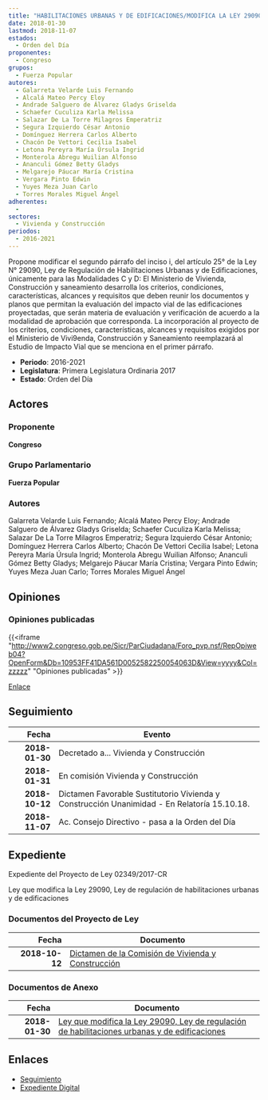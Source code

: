 ```yaml
---
title: "HABILITACIONES URBANAS Y DE EDIFICACIONES/MODIFICA LA LEY 29090..."
date: 2018-01-30
lastmod: 2018-11-07
estados: 
  - Orden del Día
proponentes: 
  - Congreso
grupos: 
  - Fuerza Popular
autores: 
  - Galarreta Velarde Luis Fernando
  - Alcalá Mateo Percy Eloy
  - Andrade Salguero de Álvarez Gladys Griselda
  - Schaefer Cuculiza Karla Melissa
  - Salazar De La Torre Milagros Emperatriz
  - Segura Izquierdo César Antonio
  - Domínguez Herrera Carlos Alberto
  - Chacón De Vettori Cecilia Isabel
  - Letona Pereyra María Úrsula Ingrid
  - Monterola Abregu Wuilian Alfonso
  - Ananculi Gómez Betty Gladys
  - Melgarejo Páucar María Cristina
  - Vergara Pinto Edwin
  - Yuyes Meza Juan Carlo
  - Torres Morales Miguel Ángel
adherentes: 
  - 
sectores: 
  - Vivienda y Construcción
periodos: 
  - 2016-2021
---
```


Propone modificar el segundo párrafo del inciso i, del artículo 25° de la Ley N° 29090, Ley de Regulación de Habilitaciones Urbanas y de Edificaciones, únicamente para las Modalidades C y D: El Ministerio de Vivienda, Construcción y saneamiento desarrolla los criterios, condiciones, características, alcances y requisitos que deben reunir los documentos y planos que permitan la evaluación del impacto vial de las edificaciones proyectadas, que serán materia de evaluación y verificación de acuerdo a la modalidad de aprobación que corresponda. La incorporación al proyecto de los criterios, condiciones, características, alcances y requisitos exigidos por el Ministerio de Vivi9enda, Construcción y Saneamiento reemplazará al Estudio de Impacto Vial que se menciona en el primer párrafo.

- **Periodo**: 2016-2021
- **Legislatura**: Primera Legislatura Ordinaria 2017
- **Estado**: Orden del Día

## Actores

### Proponente

**Congreso**

### Grupo Parlamentario

**Fuerza Popular**

### Autores

Galarreta Velarde Luis Fernando; Alcalá Mateo Percy Eloy; Andrade Salguero de Álvarez Gladys Griselda; Schaefer Cuculiza Karla Melissa; Salazar De La Torre Milagros Emperatriz; Segura Izquierdo César Antonio; Domínguez Herrera Carlos Alberto; Chacón De Vettori Cecilia Isabel; Letona Pereyra María Úrsula Ingrid; Monterola Abregu Wuilian Alfonso; Ananculi Gómez Betty Gladys; Melgarejo Páucar María Cristina; Vergara Pinto Edwin; Yuyes Meza Juan Carlo; Torres Morales Miguel Ángel


## Opiniones

### Opiniones publicadas

{{<iframe "http://www2.congreso.gob.pe/Sicr/ParCiudadana/Foro_pvp.nsf/RepOpiweb04?OpenForm&Db=10953FF41DA561D0052582250054063D&View=yyyy&Col=zzzzz" "Opiniones publicadas" >}}

[Enlace](http://www2.congreso.gob.pe/Sicr/ParCiudadana/Foro_pvp.nsf/RepOpiweb04?OpenForm&Db=10953FF41DA561D0052582250054063D&View=yyyy&Col=zzzzz)

## Seguimiento

| Fecha | Evento |
|------:|--------|
| **2018-01-30** | Decretado a... Vivienda y Construcción|
| **2018-01-31** | En comisión Vivienda y Construcción|
| **2018-10-12** | Dictamen Favorable Sustitutorio Vivienda y Construcción Unanimidad - En Relatoría 15.10.18.|
| **2018-11-07** | Ac. Consejo Directivo - pasa a la Orden del Día|


## Expediente

Expediente del Proyecto de Ley 02349/2017-CR

Ley que modifica la Ley 29090, Ley de regulación de habilitaciones urbanas y de edificaciones


### Documentos del Proyecto de Ley

| Fecha | Documento |
|------:|--------|
| **2018-10-12** | [Dictamen de la Comisión de Vivienda y Construcción](http://www.leyes.congreso.gob.pe/Documentos/2016_2021/Dictamenes/Proyectos_de_Ley/02349DC24MAY20181012.pdf) |

### Documentos de Anexo

| Fecha | Documento |
|------:|--------|
| **2018-01-30** | [Ley que modifica la Ley 29090, Ley de regulación de habilitaciones urbanas y de edificaciones](http://www.leyes.congreso.gob.pe/Documentos/2016_2021/Proyectos_de_Ley_y_de_Resoluciones_Legislativas/PL02349_20180130.pdf) |

## Enlaces 

- [Seguimiento](http://www2.congreso.gob.pe/Sicr/TraDocEstProc/CLProLey2016.nsf/f7fff46988ca05b1052578e100829cc7/55009f967304cf27052582250055aae3?OpenDocument)
- [Expediente Digital](http://www2.congreso.gob.pe/Sicr/TraDocEstProc/CLProLey2016.nsf/f7fff46988ca05b1052578e100829cc7/55009f967304cf27052582250055aae3?OpenDocument&Click=05257FB7005EB655.eb71d0cf91d8294e05256cdf006b5706/$Body/0.1C6C)

